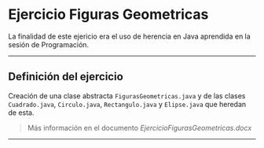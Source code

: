 Ejercicio Figuras Geometricas
==================================

La finalidad de este ejericio era el uso de herencia en Java aprendida en la sesión de Programación.


---------


Definición del ejercicio
---------------------

Creación de una clase abstracta `FigurasGeometricas.java` y de las clases `Cuadrado.java`, `Circulo.java`, `Rectangulo.java` y `Elipse.java` que heredan de esta.

> Más información en el documento *EjercicioFigurasGeometricas.docx*

----------------------
